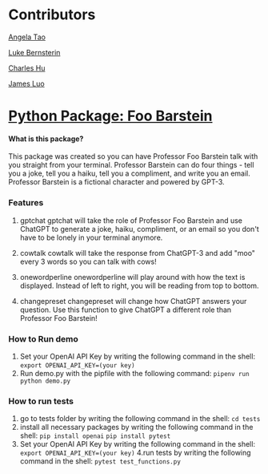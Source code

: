 # Contributors
[Angela Tao](https://github.com/xinrantaoangela)

[Luke Bernsterin](https://github.com/lnbernstein)

[Charles Hu](https://github.com/comeom)

[James Luo](https://github.com/jamesluo802)

# [Python Package: Foo Barstein](https://pypi.org/project/funny-gpt-stuytowners/0.0.2/#description)
#### What is this package?
This package was created so you can have Professor Foo Barstein talk with you straight from your terminal. Professor Barstein can do four things - tell you a joke, tell you a haiku, tell you a compliment, and write you an email. Professor Barstein is a fictional character and powered by GPT-3.

### Features
1. gptchat
  gptchat will take the role of Professor Foo Barstein and use ChatGPT to generate a joke, haiku, compliment, or an email so you don't have to be lonely in your terminal anymore. 

2. cowtalk
  cowtalk will take the response from ChatGPT-3 and add "moo" every 3 words so you can talk with cows!
  
3. onewordperline
  onewordperline will play around with how the text is displayed. Instead of left to right, you will be reading from top to bottom. 

4. changepreset
  changepreset will change how ChatGPT answers your question. Use this function to give ChatGPT a different role than Professor Foo Barstein! 


### How to Run demo
1. Set your OpenAI API Key by writing the following command in the shell:
  ```export OPENAI_API_KEY=(your key)```
2. Run demo.py with the pipfile with the following command:
  ```pipenv run python demo.py```

### How to run tests
1. go to tests folder by writing the following command in the shell:
   ```cd tests```
2. install all necessary packages by writing the following command in the shell:
   ```pip install openai```
   ```pip install pytest```
3. Set your OpenAI API Key by writing the following command in the shell:
  ```export OPENAI_API_KEY=(your key)```
4.run tests by writing the following command in the shell:
  ```pytest test_functions.py```

